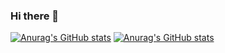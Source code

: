 ### Hi there 👋

<!--
**baltikaa9/baltikaa9** is a ✨ _special_ ✨ repository because its `README.md` (this file) appears on your GitHub profile.

Here are some ideas to get you started:

- 🔭 I’m currently working on ...
- 🌱 I’m currently learning ...
- 👯 I’m looking to collaborate on ...
- 🤔 I’m looking for help with ...
- 💬 Ask me about ...
- 📫 How to reach me: ...
- 😄 Pronouns: ...
- ⚡ Fun fact: ...
-->

[![Anurag's GitHub stats](https://github-readme-stats.vercel.app/api?username=baltikaa9&show_icons=true&theme=dark&bg_color=00000000&locale=ru)](https://github.com/anuraghazra/github-readme-stats#gh-dark-mode-only)
[![Anurag's GitHub stats](https://github-readme-stats.vercel.app/api?username=baltikaa9&show_icons=true&theme=graywhite&bg_color=00000000&locale=ru)](https://github.com/anuraghazra/github-readme-stats#gh-light-mode-only)
